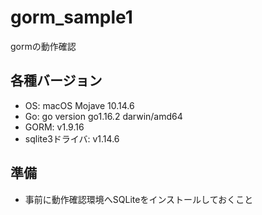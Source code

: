 # gorm_sample1

gormの動作確認

## 各種バージョン

- OS: macOS Mojave 10.14.6
- Go: go version go1.16.2 darwin/amd64
- GORM: v1.9.16
- sqlite3ドライバ: v1.14.6

## 準備

- 事前に動作確認環境へSQLiteをインストールしておくこと
